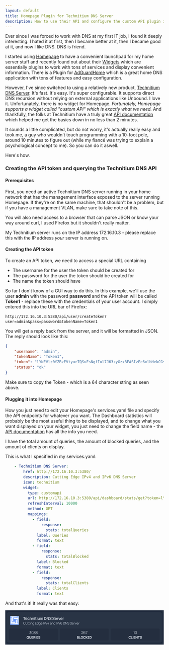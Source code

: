 ```yaml
---
layout: default
title: Homepage Plugin for Technitium DNS Server 
description: How to use their API and configure the custom API plugin in Technitium
---
```


Ever since I was forced to work with DNS at my first IT job, I found it deeply interesting. I hated it at first, then I became better at it, then I became good at it, and now I like DNS. DNS is friend.

I started using [Homepage](https://gethomepage.dev) to have a convenient launchpad for my home server stuff and recently found out about their [Widgets](https://gethomepage.dev/latest/widgets/) which are essentially plugins to work with tons of services and display convenient information. There is a Plugin for [AdGuardHome](https://github.com/AdguardTeam/AdGuardHome) which is a great home DNS application with tons of features and easy configuration.

However, I've since switched to using a relatively new product, [Technitium DNS Server](https://technitium.com). It's fast. It's easy. It's super configurable. It supports direct DNS recursion without relying on external applications like Unbound. I love it. Unfortunately, there is no widget for Homepage. *Fortunately, Homepage supports a widget called "custom API" which is exactly what we need.* And thankfully, the folks at Technitium have a truly great [API documentation](https://github.com/TechnitiumSoftware/DnsServer/blob/master/APIDOCS.md) which helped me get the basics down in no less than 2 minutes.

It sounds a little complicated, but do not worry, it's actually really easy and took me, a guy who wouldn't touch programming with a 10-foot pole, around 10 minutes to figure out (while my fiancé was trying to explain a psychological concept to me). So you can do it aswell.

Here's how.

### Creating the API token and querying the Technitium DNS API

#### Prerequisites

First, you need an active Technitium DNS server running in your home network that has the management interface exposed to the server running Homepage. If they're on the same machine, that shouldn't be a problem, but if you have a management VLAN, make sure to take note of this.

You will also need access to a browser that can parse JSON or know your way around curl, I used Firefox but it shouldn't really matter.

My Technitium server runs on the IP address 172.16.10.3 - please replace this with the IP address *your* server is running on.

#### Creating the API token

To create an API token, we need to access a special URL containing

* The username for the user the token should be created for
* The password for the user the token should be created for
* The name the token should have

So far I don't know of a GUI way to do this. In this example, we'll use the user **admin** with the password **password** and the API token will be called **Token1** - replace these with the credentials of your user account. I simply entered this into the URL bar of Firefox:

```
http://172.16.10.3:5380/api/user/createToken?user=admin&pass=password&tokenName=Token1
```

You will get a reply back from the server, and it will be formatted in JSON. The reply should look like this:

```json
{
	"username": "admin",
	"tokenName": "Token1",
	"token": "lYNEVlz0YZBzEVtyurTQSuFsNgfIul7J63zyGzx8FASIzEc6xlbHekCGsrbGwezW",
	"status": "ok"
}
```

Make sure to copy the Token - which is a 64 character string as seen above.

#### Plugging it into Homepage

How you just need to edit your Homepage's services.yaml file and specify the API endpoints for whatever you want. The Dashboard statistics will probably be the most useful thing to be displayed, and to change what you want displayed on your widget, you just need to change the field name - the [API documentation](https://github.com/TechnitiumSoftware/DnsServer/blob/master/APIDOCS.md) has all the info you need.

I have the total amount of queries, the amount of blocked queries, and the amount of clients on display.

This is what I specified in my services.yaml:

```yaml
    - Technitium DNS Server:
        href: http://172.16.10.3:5380/
        description: Cutting Edge IPv4 and IPv6 DNS Server
        icon: technitium
        widget:
          type: customapi
          url: http://172.16.10.3:5380/api/dashboard/stats/get?token=lYNEVlz0YZBzEVtyurTQSuFsNgfIul7J63zyGzx8FASIzEc6xlbHekCGsrbGwezW&type=lastHour
          refreshInterval: 10000 
          method: GET 
          mappings:
            - field:
                response:
                  stats: totalQueries
              label: Queries
              format: text
            - field:
                response:
                  stats: totalBlocked
              label: Blocked
              format: text
            - field:
                response:
                  stats: totalClients
              label: Clients
              format: text
```

And that's it! It really was that easy:

![Widget](https://raw.githubusercontent.com/stepsysadmin/stepsysadmin.github.io/c1256f46f4d9737517d0677816ca0e40554b3c46/images/technitium_widget.png)
